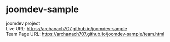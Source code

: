 # joomdev-sample
joomdev project <br>
Live URL: https://archanach707.github.io/joomdev-sample <br>
Team Page URL: https://archanach707.github.io/joomdev-sample/team.html

